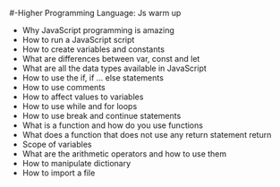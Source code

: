 #-Higher Programming Language: Js warm up


*    Why JavaScript programming is amazing
*   How to run a JavaScript script
*    How to create variables and constants
*    What are differences between var, const and let
*    What are all the data types available in JavaScript
*    How to use the if, if ... else statements
*    How to use comments
*    How to affect values to variables
*    How to use while and for loops
*    How to use break and continue statements
*    What is a function and how do you use functions
*    What does a function that does not use any return statement return
*    Scope of variables
*    What are the arithmetic operators and how to use them
*    How to manipulate dictionary
*    How to import a file

